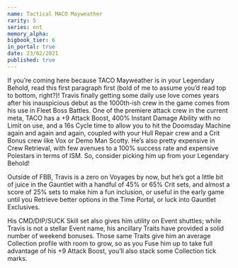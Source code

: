 ```yaml
---
name: Tactical MACO Mayweather
rarity: 5
series: ent
memory_alpha:
bigbook_tier: 6
in_portal: true
date: 23/02/2021
published: true
---
```


If you’re coming here because TACO Mayweather is in your Legendary Behold, read this first paragraph first (bold of me to assume you’d read top to bottom, right?)! Travis finally getting some daily use love comes years after his inauspicious debut as the 1000th-ish crew in the game comes from his use in Fleet Boss Battles. One of the premiere attack crew in the current meta, TACO has a +9 Attack Boost, 400% Instant Damage Ability with no Limit on use, and a 16s Cycle time to allow you to hit the Doomsday Machine again and again and again, coupled with your Hull Repair crew and a Crit Bonus crew like Vox or Demo Man Scotty. He’s also pretty expensive in Crew Retrieval, with few avenues to a 100% success rate and expensive Polestars in terms of ISM. So, consider picking him up from your Legendary Behold!

Outside of FBB, Travis is a zero on Voyages by now, but he’s got a little bit of juice in the Gauntlet with a handful of 45% or 65% Crit sets, and almost a score of 25% sets to make him a fun inclusion, or useful in the early game until you Retrieve better options in the Time Portal, or luck into Gauntlet Exclusives. 

His CMD/DIP/SUCK Skill set also gives him utility on Event shuttles; while Travis is not a stellar Event name, his ancillary Traits have provided a solid number of weekend bonuses. Those same Traits give him an average Collection profile with room to grow, so as you Fuse him up to take full advantage of his +9 Attack Boost, you’ll also stack some Collection tick marks.
